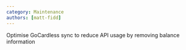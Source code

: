 ```yaml
---
category: Maintenance
authors: [matt-fidd]
---
```


Optimise GoCardless sync to reduce API usage by removing balance information
